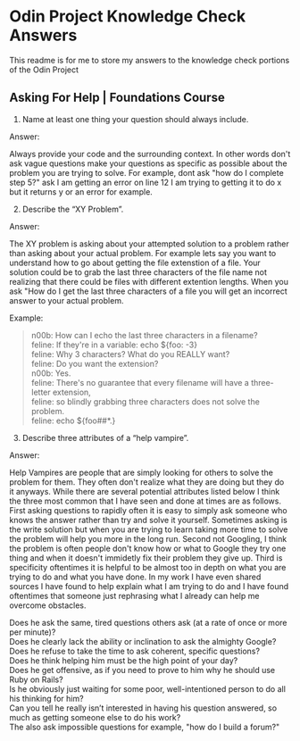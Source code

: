 # Odin Project Knowledge Check Answers
This readme is for me to store my answers to the knowledge check portions of the Odin Project

## Asking For Help | Foundations Course
1. Name at least one thing your question should always include.

Answer:

Always provide your code and the surrounding context. In other words don't ask vague questions make your questions as specific as possible about the problem you are trying to solve.
For example, dont ask "how do I complete step 5?" ask I am getting an error on line 12 I am trying to getting it to do x but it returns y or an error for example.

2. Describe the “XY Problem”.

Answer:

The XY problem is asking about your attempted solution to a problem rather than asking about your actual problem. For example lets say you want to understand how to go about getting the file extenstion of a file.
Your solution could be to grab the last three characters of the file name not realizing that there could be files with different extention lengths. When you ask "How do I get the last three characters of a file you
will get an incorrect answer to your actual problem.

Example:


> n00b: How can I echo the last three characters in a filename? <br>
> feline: If they're in a variable: echo ${foo: -3} <br>
> feline: Why 3 characters? What do you REALLY want? <br>
> feline: Do you want the extension? <br>
> n00b: Yes. <br>
> feline: There's no guarantee that every filename will have a three-letter extension, <br>
> feline: so blindly grabbing three characters does not solve the problem. <br>
> feline: echo ${foo##*.} <br>


3. Describe three attributes of a “help vampire”.

Answer:

Help Vampires are people that are simply looking for others to solve the problem for them. They often don't realize
what they are doing but they do it anyways. While there are several potential attributes listed below I think the three most common
that I have seen and done at times are as follows. First asking questions to rapidly often it is easy to simply ask someone who knows
the answer rather than try and solve it yourself. Sometimes asking is the write solution but when you are trying to learn taking more
time to solve the problem will help you more in the long run. Second not Googling, I think the problem is often people don't know how
or what to Google they try one thing and when it doesn't immidetly fix their problem they give up. Third is specificity oftentimes it 
is helpful to be almost too in depth on what you are trying to do and what you have done. In my work I have even shared sources I have 
found to help explain what I am trying to do and I have found oftentimes that someone just rephrasing what I already can help me overcome 
obstacles.

Does he ask the same, tired questions others ask (at a rate of once or more per minute)? <br>
Does he clearly lack the ability or inclination to ask the almighty Google? <br>
Does he refuse to take the time to ask coherent, specific questions? <br>
Does he think helping him must be the high point of your day? <br>
Does he get offensive, as if you need to prove to him why he should use Ruby on Rails? <br>
Is he obviously just waiting for some poor, well-intentioned person to do all his thinking for him? <br>
Can you tell he really isn’t interested in having his question answered, so much as getting someone else to do his work? <br>
The also ask impossible questions for example, "how do I build a forum?" <br>
